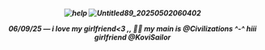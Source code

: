 <h5 align="center">
  
![help](https://komarev.com/ghpvc/?username=Jl-YEONG&color=88FDAF&label=Grems+Watching+Me)
![Untitled89_20250502060402](https://github.com/user-attachments/assets/f99d6487-fc23-4f4e-996d-00630cb52b6e)

06/09/25 — i love my girlfriend<3 ,, 💚🤎
my main is @CiviIizations ^-^ hiii girlfriend @KoviSailor
